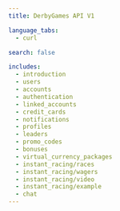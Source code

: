 ```yaml
---
title: DerbyGames API V1

language_tabs:
  - curl

search: false

includes:
  - introduction
  - users
  - accounts
  - authentication
  - linked_accounts
  - credit_cards
  - notifications
  - profiles
  - leaders
  - promo_codes
  - bonuses
  - virtual_currency_packages
  - instant_racing/races
  - instant_racing/wagers
  - instant_racing/video
  - instant_racing/example
  - chat
---
```

